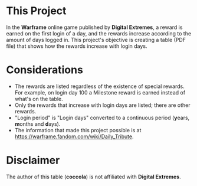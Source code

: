 # This Project
In the **Warframe** online game published by **Digital Extremes**, a reward is earned on the first login of a day, and the rewards increase according to the amount of days logged in. This project's objective is creating a table (PDF file) that shows how the rewards increase with login days.

# Considerations
* The rewards are listed regardless of the existence of special rewards. For example, on login day 100 a Milestone reward is earned instead of what's on the table.
* Only the rewards that increase with login days are listed; there are other rewards.
* "Login period" is "Login days" converted to a continuous period (**y**ears, **m**onths and **d**ays).
* The information that made this project possible is at https://warframe.fandom.com/wiki/Daily_Tribute.

# Disclaimer
The author of this table (**coccola**) is not affiliated with **Digital Extremes**.
